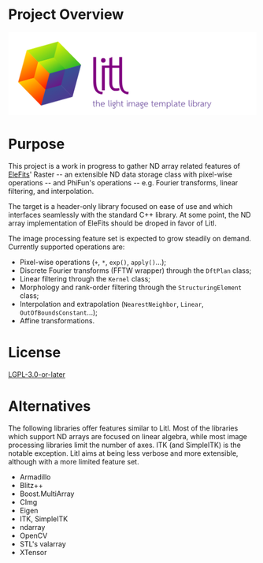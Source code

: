 # Project Overview

![Litl logo](doc/diagrams/litl_logo.svg)

# Purpose

This project is a work in progress to gather ND array related features
of [EleFits](https://cnes.github.io/EleFits/)' Raster -- an extensible ND data storage class with pixel-wise operations --
and PhiFun's operations -- e.g. Fourier transforms, linear filtering, and interpolation.

The target is a header-only library focused on ease of use
and which interfaces seamlessly with the standard C++ library.
At some point, the ND array implementation of EleFits should be droped in favor of Litl.

The image processing feature set is expected to grow steadily on demand.
Currently supported operations are:

* Pixel-wise operations (`+`, `*`, `exp()`, `apply()`...);
* Discrete Fourier transforms (FFTW wrapper) through the `DftPlan` class;
* Linear filtering through the `Kernel` class;
* Morphology and rank-order filtering through the `StructuringElement` class;
* Interpolation and extrapolation (`NearestNeighbor`, `Linear`, `OutOfBoundsConstant`...);
* Affine transformations.

# License

[LGPL-3.0-or-later](LICENSE.md)

# Alternatives

The following libraries offer features similar to Litl.
Most of the libraries which support ND arrays are focused on linear algebra,
while most image processing libraries limit the number of axes.
ITK (and SimpleITK) is the notable exception.
Litl aims at being less verbose and more extensible,
although with a more limited feature set.

* Armadillo
* Blitz++
* Boost.MultiArray
* CImg
* Eigen
* ITK, SimpleITK
* ndarray
* OpenCV
* STL's valarray
* XTensor
